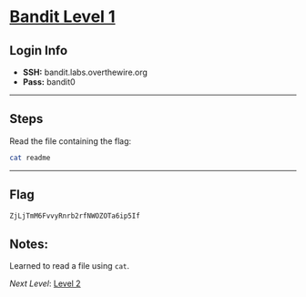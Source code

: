 # [Bandit Level 1](https://overthewire.org/wargames/bandit/bandit1.html)

## Login Info
- **SSH:** bandit.labs.overthewire.org  
- **Pass:** bandit0

---

## Steps
Read the file containing the flag:
```bash
cat readme
```

---

## Flag 
```bash
ZjLjTmM6FvvyRnrb2rfNWOZOTa6ip5If
```



## Notes:
Learned to read a file using `cat`.


*Next Level*: [Level 2](https://overthewire.org/wargames/bandit/bandit2.html)
